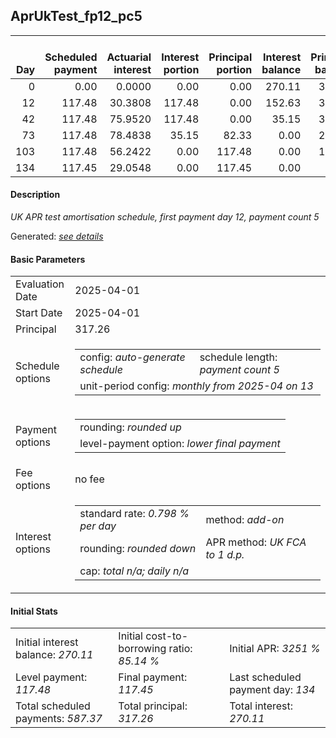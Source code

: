 <h2>AprUkTest_fp12_pc5</h2>
<table>
    <thead style="vertical-align: bottom;">
        <th style="text-align: right;">Day</th>
        <th style="text-align: right;">Scheduled payment</th>
        <th style="text-align: right;">Actuarial interest</th>
        <th style="text-align: right;">Interest portion</th>
        <th style="text-align: right;">Principal portion</th>
        <th style="text-align: right;">Interest balance</th>
        <th style="text-align: right;">Principal balance</th>
        <th style="text-align: right;">Total actuarial interest</th>
        <th style="text-align: right;">Total interest</th>
        <th style="text-align: right;">Total principal</th>
    </thead>
    <tr style="text-align: right;">
        <td class="ci00">0</td>
        <td class="ci01" style="white-space: nowrap;">0.00</td>
        <td class="ci02">0.0000</td>
        <td class="ci03">0.00</td>
        <td class="ci04">0.00</td>
        <td class="ci05">270.11</td>
        <td class="ci06">317.26</td>
        <td class="ci07">0.0000</td>
        <td class="ci08">0.00</td>
        <td class="ci09">0.00</td>
    </tr>
    <tr style="text-align: right;">
        <td class="ci00">12</td>
        <td class="ci01" style="white-space: nowrap;">117.48</td>
        <td class="ci02">30.3808</td>
        <td class="ci03">117.48</td>
        <td class="ci04">0.00</td>
        <td class="ci05">152.63</td>
        <td class="ci06">317.26</td>
        <td class="ci07">30.3808</td>
        <td class="ci08">117.48</td>
        <td class="ci09">0.00</td>
    </tr>
    <tr style="text-align: right;">
        <td class="ci00">42</td>
        <td class="ci01" style="white-space: nowrap;">117.48</td>
        <td class="ci02">75.9520</td>
        <td class="ci03">117.48</td>
        <td class="ci04">0.00</td>
        <td class="ci05">35.15</td>
        <td class="ci06">317.26</td>
        <td class="ci07">106.3329</td>
        <td class="ci08">234.96</td>
        <td class="ci09">0.00</td>
    </tr>
    <tr style="text-align: right;">
        <td class="ci00">73</td>
        <td class="ci01" style="white-space: nowrap;">117.48</td>
        <td class="ci02">78.4838</td>
        <td class="ci03">35.15</td>
        <td class="ci04">82.33</td>
        <td class="ci05">0.00</td>
        <td class="ci06">234.93</td>
        <td class="ci07">184.8166</td>
        <td class="ci08">270.11</td>
        <td class="ci09">82.33</td>
    </tr>
    <tr style="text-align: right;">
        <td class="ci00">103</td>
        <td class="ci01" style="white-space: nowrap;">117.48</td>
        <td class="ci02">56.2422</td>
        <td class="ci03">0.00</td>
        <td class="ci04">117.48</td>
        <td class="ci05">0.00</td>
        <td class="ci06">117.45</td>
        <td class="ci07">241.0589</td>
        <td class="ci08">270.11</td>
        <td class="ci09">199.81</td>
    </tr>
    <tr style="text-align: right;">
        <td class="ci00">134</td>
        <td class="ci01" style="white-space: nowrap;">117.45</td>
        <td class="ci02">29.0548</td>
        <td class="ci03">0.00</td>
        <td class="ci04">117.45</td>
        <td class="ci05">0.00</td>
        <td class="ci06">0.00</td>
        <td class="ci07">270.1137</td>
        <td class="ci08">270.11</td>
        <td class="ci09">317.26</td>
    </tr>
</table>
<h4>Description</h4>
<p><i>UK APR test amortisation schedule, first payment day 12, payment count 5</i></p>
<p>Generated: <i><a href="../GeneratedDate.md">see details</a></i></p>
<h4>Basic Parameters</h4>
<table>
    <tr>
        <td>Evaluation Date</td>
        <td>2025-04-01</td>
    </tr>
    <tr>
        <td>Start Date</td>
        <td>2025-04-01</td>
    </tr>
    <tr>
        <td>Principal</td>
        <td>317.26</td>
    </tr>
    <tr>
        <td>Schedule options</td>
        <td>
            <table>
                <tr>
                    <td>config: <i>auto-generate schedule</i></td>
                    <td>schedule length: <i><i>payment count</i> 5</i></td>
                </tr>
                <tr>
                    <td colspan="2" style="white-space: nowrap;">unit-period config: <i>monthly from 2025-04 on 13</i></td>
                </tr>
            </table>
        </td>
    </tr>
    <tr>
        <td>Payment options</td>
        <td>
            <table>
                <tr>
                    <td>rounding: <i>rounded up</i></td>
                </tr>
                <tr>
                    <td>level-payment option: <i>lower&nbsp;final&nbsp;payment</i></td>
                </tr>
            </table>
        </td>
    </tr>
    <tr>
        <td>Fee options</td>
        <td>no fee
        </td>
    </tr>
    <tr>
        <td>Interest options</td>
        <td>
            <table>
                <tr>
                    <td>standard rate: <i>0.798 % per day</i></td>
                    <td>method: <i>add-on</i></td>
                </tr>
                <tr>
                    <td>rounding: <i>rounded down</i></td>
                    <td>APR method: <i>UK FCA to 1 d.p.</i></td>
                </tr>
                <tr>
                    <td colspan="2">cap: <i>total <i>n/a</i>; daily <i>n/a</i></td>
                </tr>
            </table>
        </td>
    </tr>
</table>
<h4>Initial Stats</h4>
<table>
    <tr>
        <td>Initial interest balance: <i>270.11</i></td>
        <td>Initial cost-to-borrowing ratio: <i>85.14 %</i></td>
        <td>Initial APR: <i>3251 %</i></td>
    </tr>
    <tr>
        <td>Level payment: <i>117.48</i></td>
        <td>Final payment: <i>117.45</i></td>
        <td>Last scheduled payment day: <i>134</i></td>
    </tr>
    <tr>
        <td>Total scheduled payments: <i>587.37</i></td>
        <td>Total principal: <i>317.26</i></td>
        <td>Total interest: <i>270.11</i></td>
    </tr>
</table>